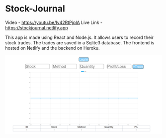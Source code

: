 ﻿# Stock-Journal
 Video - https://youtu.be/Iv42RtPjpIA
 Live Link - https://stockjournal.netlify.app

This app is made using React and Node.js. It allows users to record their stock trades. The trades are saved in a Sqlite3 database. The frontend is hosted on Netlify and the backend on Heroku.

![](Screenshot.png)

